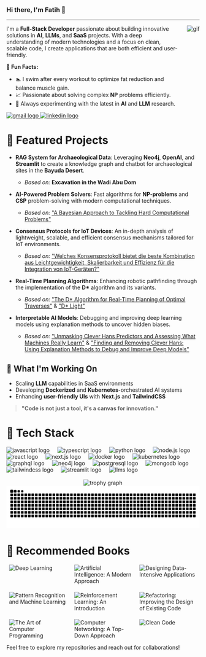 ### Hi there, I'm **Fatih** 👋

---
<div align="left">
  <img align="right" src="https://i.imgflip.com/9jwhhs.gif" height="150" alt="gif" style="margin-left: 20px;" />
  <p>I'm a <strong>Full-Stack Developer</strong> passionate about building innovative solutions in <strong>AI</strong>, <strong>LLMs</strong>, and <strong>SaaS</strong> projects. With a deep understanding of modern technologies and a focus on clean, scalable code, I create applications that are both efficient and user-friendly.</p>
  <p><strong>🚀 Fun Facts:</strong></p>
  <ul>
    <li>🏊 I swim after every workout to optimize fat reduction and balance muscle gain.</li>
    <li>📈 Passionate about solving complex <strong>NP</strong> problems efficiently.</li>
    <li>🤖 Always experimenting with the latest in <strong>AI</strong> and <strong>LLM</strong> research.</li>
  </ul>
  <a href="https://mail.google.com/mail/u/?authuser=dfatih.pr@gmail.com" target="_blank">
    <img src="https://img.shields.io/static/v1?message=Gmail&logo=gmail&label=&color=D14836&logoColor=white&labelColor=&style=flat" height="35" alt="gmail logo" />
  </a>
  <a href="https://www.linkedin.com/in/fatih-d%C3%B6nmez-37bb11127/" target="_blank">
    <img src="https://img.shields.io/static/v1?message=LinkedIn&logo=linkedin&label=&color=0077B5&logoColor=white&labelColor=&style=flat" height="35" alt="linkedin logo" />
  </a>
</div>


# 🌟 Featured Projects

- **RAG System for Archaeological Data**: Leveraging **Neo4j**, **OpenAI**, and **Streamlit** to create a knowledge graph and chatbot for archaeological sites in the **Bayuda Desert**.
  - *Based on:* **Excavation in the Wadi Abu Dom**

- **AI-Powered Problem Solvers**: Fast algorithms for **NP-problems** and **CSP** problem-solving with modern computational techniques.
  - *Based on:* ["A Bayesian Approach to Tackling Hard Computational Problems"](https://arxiv.org/abs/1301.2279)

- **Consensus Protocols for IoT Devices**: An in-depth analysis of lightweight, scalable, and efficient consensus mechanisms tailored for IoT environments.
  - *Based on:* ["Welches Konsensprotokoll bietet die beste Kombination aus Leichtgewichtigkeit, Skalierbarkeit und Effizienz für die Integration von IoT-Geräten?"](https://github.com/dfatih/dfatih/blob/master/article.pdf)

- **Real-Time Planning Algorithms**: Enhancing robotic pathfinding through the implementation of the **D\*** algorithm and its variants.
  - *Based on:* ["The D\* Algorithm for Real-Time Planning of Optimal Traverses"](https://www.semanticscholar.org/paper/The-D*-Algorithm-for-Real-Time-Planning-of-Optimal-Stentz/8e60573c99d2d290dd9163272ea21727c382d00b) & ["D\* Light"](https://cdn.aaai.org/AAAI/2002/AAAI02-072.pdf)

- **Interpretable AI Models**: Debugging and improving deep learning models using explanation methods to uncover hidden biases.
  - *Based on:* ["Unmasking Clever Hans Predictors and Assessing What Machines Really Learn"](https://arxiv.org/abs/1902.10178) & ["Finding and Removing Clever Hans: Using Explanation Methods to Debug and Improve Deep Models"](https://arxiv.org/abs/1912.11425)

## 🚀 What I'm Working On

- Scaling **LLM** capabilities in SaaS environments
- Developing **Dockerized** and **Kubernetes**-orchestrated AI systems
- Enhancing **user-friendly UIs** with **Next.js** and **TailwindCSS**
> **"Code is not just a tool, it's a canvas for innovation."**


# 🔧 Tech Stack

<div align="left">
<img src="https://img.shields.io/badge/-JavaScript-F7DF1E?logo=javascript&logoColor=000" height="30" alt="javascript logo" />
<img width="12" />
<img src="https://img.shields.io/badge/-TypeScript-3178C6?logo=typescript&logoColor=fff" height="30" alt="typescript logo" />
<img width="12" />
<img src="https://img.shields.io/badge/-Python-3776AB?logo=python&logoColor=fff" height="30" alt="python logo" />
<img width="12" />
<img src="https://img.shields.io/badge/-Node.js-339933?logo=node.js&logoColor=fff" height="30" alt="node.js logo" />
<img width="12" />
<img src="https://img.shields.io/badge/-React-61DAFB?logo=react&logoColor=000" height="30" alt="react logo" />
<img width="12" />
<img src="https://img.shields.io/badge/-Next.js-000000?logo=next.js&logoColor=fff" height="30" alt="next.js logo" />
<img width="12" />
<img src="https://img.shields.io/badge/-Docker-2496ED?logo=docker&logoColor=fff" height="30" alt="docker logo" />
<img width="12" />
<img src="https://img.shields.io/badge/-Kubernetes-326CE5?logo=kubernetes&logoColor=fff" height="30" alt="kubernetes logo" />
<img width="12" />
<img src="https://img.shields.io/badge/-GraphQL-E10098?logo=graphql&logoColor=fff" height="30" alt="graphql logo" />
<img width="12" />
<img src="https://img.shields.io/badge/-Neo4j-008CC1?logo=neo4j&logoColor=fff" height="30" alt="neo4j logo" />
<img width="12" />
<img src="https://img.shields.io/badge/-PostgreSQL-4169E1?logo=postgresql&logoColor=fff" height="30" alt="postgresql logo" />
<img width="12" />
<img src="https://img.shields.io/badge/-MongoDB-47A248?logo=mongodb&logoColor=fff" height="30" alt="mongodb logo" />
<img width="12" />
<img src="https://img.shields.io/badge/-TailwindCSS-06B6D4?logo=tailwind-css&logoColor=fff" height="30" alt="tailwindcss logo" />
<img width="12" />
<img src="https://img.shields.io/badge/-Streamlit-FF4B4B?logo=streamlit&logoColor=fff" height="30" alt="streamlit logo" />
<img width="12" />
<img src="https://img.shields.io/badge/-LLMs-FF9900?logo=openai&logoColor=fff" height="30" alt="llms logo" />
</div>


<br clear="both">



<div align="center">
  <img src="https://github-profile-trophy.vercel.app?username=dfatih&theme=dracula&column=-1&row=1&margin-w=8&margin-h=8&no-bg=false&no-frame=false&order=4" height="150" alt="trophy graph"  />
</div>

<img src="https://raw.githubusercontent.com/dfatih/dfatih/output/snake.svg" alt="Snake animation" />

<br clear="both">

# 📖 Recommended Books

<div style="display: flex; flex-wrap: wrap; justify-content: center; gap: 20px;">

<img src="https://m.media-amazon.com/images/I/A10G+oKN3LL._SY385_.jpg" alt="Deep Learning" width="150px"/>
<img src="https://m.media-amazon.com/images/I/81CDIGTNNFL._SY385_.jpg" alt="Artificial Intelligence: A Modern Approach" width="150px"/>
<img src="https://m.media-amazon.com/images/I/91YfNb49PLL._SY385_.jpg" alt="Designing Data-Intensive Applications" width="150px"/>
<img src="https://m.media-amazon.com/images/I/71fqxXDY2ZL._SY425_.jpg" alt="Pattern Recognition and Machine Learning" width="150px"/>
<img src="https://m.media-amazon.com/images/I/71nk3rOK3jL._SY425_.jpg" alt="Reinforcement Learning: An Introduction" width="150px"/>
<img src="https://m.media-amazon.com/images/I/71e6ndHEwqL._SY385_.jpg" alt="Refactoring: Improving the Design of Existing Code" width="150px"/>
<img src="https://m.media-amazon.com/images/I/51OUpAK-y6L._SY466_.jpg" alt="The Art of Computer Programming" width="150px"/>
<img src="https://m.media-amazon.com/images/I/71XKoLJSZ1L._SY385_.jpg" alt="Computer Networking: A Top-Down Approach" width="150px"/>
<img src="https://m.media-amazon.com/images/I/51E2055ZGUL._SY425_.jpg" alt="Clean Code" width="150px"/>

</div>

Feel free to explore my repositories and reach out for collaborations!
